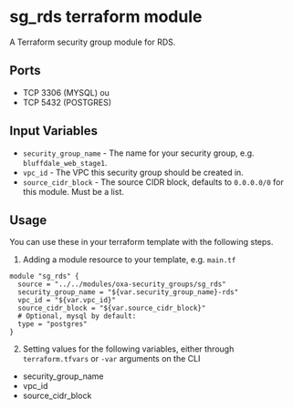 sg_rds terraform module
==============================

A Terraform security group module for RDS.

Ports
-----
- TCP 3306 (MYSQL)
ou
- TCP 5432 (POSTGRES)

Input Variables
---------------

- `security_group_name` - The name for your security group, e.g. `bluffdale_web_stage1`.
- `vpc_id` - The VPC this security group should be created in.
- `source_cidr_block` - The source CIDR block, defaults to `0.0.0.0/0` for this module. Must be a list.

Usage
-----

You can use these in your terraform template with the following steps.

1. Adding a module resource to your template, e.g. `main.tf`

```
module "sg_rds" {
  source = "../../modules/oxa-security_groups/sg_rds"
  security_group_name = "${var.security_group_name}-rds"
  vpc_id = "${var.vpc_id}"
  source_cidr_block = "${var.source_cidr_block}"
  # Optional, mysql by default:
  type = "postgres"
}
```

2. Setting values for the following variables, either through `terraform.tfvars` or `-var` arguments on the CLI

- security_group_name
- vpc_id
- source_cidr_block
